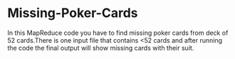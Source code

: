 # Missing-Poker-Cards
In this MapReduce code you have to find missing poker cards from deck of 52 cards.There is one input file that contains <52 cards and after running the code the final output will show missing cards with their suit.
